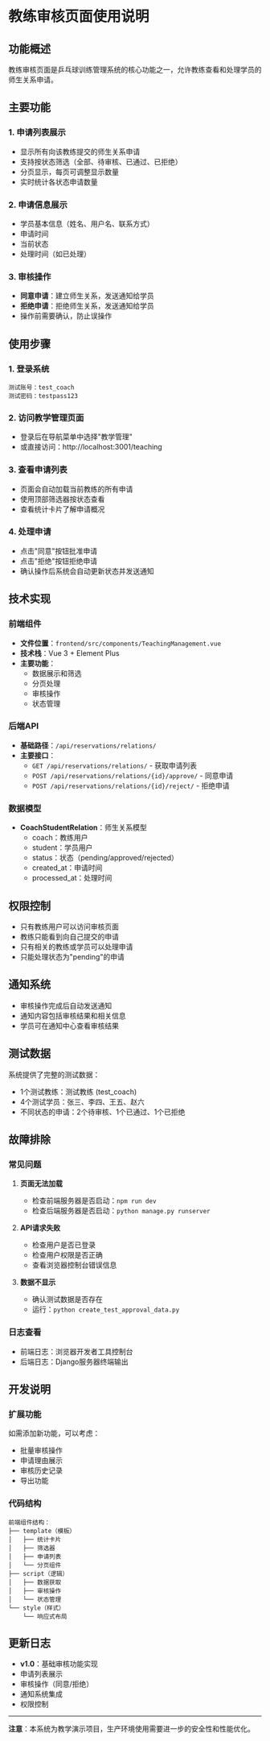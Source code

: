 # 教练审核页面使用说明

## 功能概述

教练审核页面是乒乓球训练管理系统的核心功能之一，允许教练查看和处理学员的师生关系申请。

## 主要功能

### 1. 申请列表展示
- 显示所有向该教练提交的师生关系申请
- 支持按状态筛选（全部、待审核、已通过、已拒绝）
- 分页显示，每页可调整显示数量
- 实时统计各状态申请数量

### 2. 申请信息展示
- 学员基本信息（姓名、用户名、联系方式）
- 申请时间
- 当前状态
- 处理时间（如已处理）

### 3. 审核操作
- **同意申请**：建立师生关系，发送通知给学员
- **拒绝申请**：拒绝师生关系，发送通知给学员
- 操作前需要确认，防止误操作

## 使用步骤

### 1. 登录系统
```
测试账号：test_coach
测试密码：testpass123
```

### 2. 访问教学管理页面
- 登录后在导航菜单中选择"教学管理"
- 或直接访问：http://localhost:3001/teaching

### 3. 查看申请列表
- 页面会自动加载当前教练的所有申请
- 使用顶部筛选器按状态查看
- 查看统计卡片了解申请概况

### 4. 处理申请
- 点击"同意"按钮批准申请
- 点击"拒绝"按钮拒绝申请
- 确认操作后系统会自动更新状态并发送通知

## 技术实现

### 前端组件
- **文件位置**：`frontend/src/components/TeachingManagement.vue`
- **技术栈**：Vue 3 + Element Plus
- **主要功能**：
  - 数据展示和筛选
  - 分页处理
  - 审核操作
  - 状态管理

### 后端API
- **基础路径**：`/api/reservations/relations/`
- **主要接口**：
  - `GET /api/reservations/relations/` - 获取申请列表
  - `POST /api/reservations/relations/{id}/approve/` - 同意申请
  - `POST /api/reservations/relations/{id}/reject/` - 拒绝申请

### 数据模型
- **CoachStudentRelation**：师生关系模型
  - coach：教练用户
  - student：学员用户
  - status：状态（pending/approved/rejected）
  - created_at：申请时间
  - processed_at：处理时间

## 权限控制

- 只有教练用户可以访问审核页面
- 教练只能看到向自己提交的申请
- 只有相关的教练或学员可以处理申请
- 只能处理状态为"pending"的申请

## 通知系统

- 审核操作完成后自动发送通知
- 通知内容包括审核结果和相关信息
- 学员可在通知中心查看审核结果

## 测试数据

系统提供了完整的测试数据：
- 1个测试教练：测试教练 (test_coach)
- 4个测试学员：张三、李四、王五、赵六
- 不同状态的申请：2个待审核、1个已通过、1个已拒绝

## 故障排除

### 常见问题

1. **页面无法加载**
   - 检查前端服务器是否启动：`npm run dev`
   - 检查后端服务器是否启动：`python manage.py runserver`

2. **API请求失败**
   - 检查用户是否已登录
   - 检查用户权限是否正确
   - 查看浏览器控制台错误信息

3. **数据不显示**
   - 确认测试数据是否存在
   - 运行：`python create_test_approval_data.py`

### 日志查看

- 前端日志：浏览器开发者工具控制台
- 后端日志：Django服务器终端输出

## 开发说明

### 扩展功能

如需添加新功能，可以考虑：
- 批量审核操作
- 申请理由展示
- 审核历史记录
- 导出功能

### 代码结构

```
前端组件结构：
├── template（模板）
│   ├── 统计卡片
│   ├── 筛选器
│   ├── 申请列表
│   └── 分页组件
├── script（逻辑）
│   ├── 数据获取
│   ├── 审核操作
│   └── 状态管理
└── style（样式）
    └── 响应式布局
```

## 更新日志

- **v1.0**：基础审核功能实现
- 申请列表展示
- 审核操作（同意/拒绝）
- 通知系统集成
- 权限控制

---

**注意**：本系统为教学演示项目，生产环境使用需要进一步的安全性和性能优化。